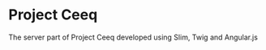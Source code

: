 Project Ceeq
================

The server part of Project Ceeq developed using Slim, Twig and Angular.js
